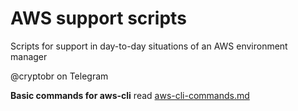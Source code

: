 # AWS support scripts

Scripts for support in day-to-day situations of an AWS environment manager

@cryptobr on Telegram

**Basic commands for aws-cli**
read [aws-cli-commands.md](https://github.com/crypto-br/AWS/blob/master/aws-cli-commands.md)

